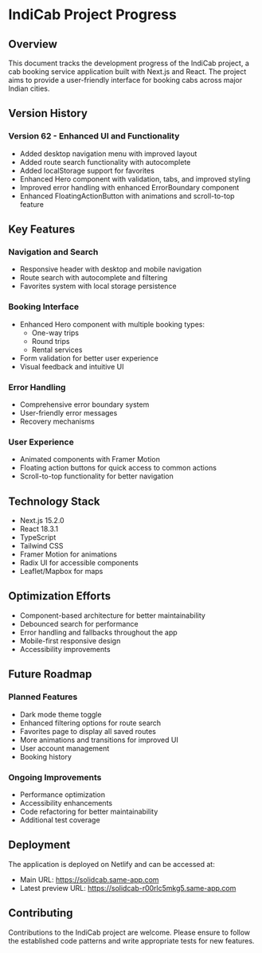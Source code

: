 # IndiCab Project Progress

## Overview
This document tracks the development progress of the IndiCab project, a cab booking service application built with Next.js and React. The project aims to provide a user-friendly interface for booking cabs across major Indian cities.

## Version History

### Version 62 - Enhanced UI and Functionality
- Added desktop navigation menu with improved layout
- Added route search functionality with autocomplete
- Added localStorage support for favorites
- Enhanced Hero component with validation, tabs, and improved styling
- Improved error handling with enhanced ErrorBoundary component
- Enhanced FloatingActionButton with animations and scroll-to-top feature

## Key Features

### Navigation and Search
- Responsive header with desktop and mobile navigation
- Route search with autocomplete and filtering
- Favorites system with local storage persistence

### Booking Interface
- Enhanced Hero component with multiple booking types:
  - One-way trips
  - Round trips
  - Rental services
- Form validation for better user experience
- Visual feedback and intuitive UI

### Error Handling
- Comprehensive error boundary system
- User-friendly error messages
- Recovery mechanisms

### User Experience
- Animated components with Framer Motion
- Floating action buttons for quick access to common actions
- Scroll-to-top functionality for better navigation

## Technology Stack
- Next.js 15.2.0
- React 18.3.1
- TypeScript
- Tailwind CSS
- Framer Motion for animations
- Radix UI for accessible components
- Leaflet/Mapbox for maps

## Optimization Efforts
- Component-based architecture for better maintainability
- Debounced search for performance
- Error handling and fallbacks throughout the app
- Mobile-first responsive design
- Accessibility improvements

## Future Roadmap

### Planned Features
- Dark mode theme toggle
- Enhanced filtering options for route search
- Favorites page to display all saved routes
- More animations and transitions for improved UI
- User account management
- Booking history

### Ongoing Improvements
- Performance optimization
- Accessibility enhancements
- Code refactoring for better maintainability
- Additional test coverage

## Deployment
The application is deployed on Netlify and can be accessed at:
- Main URL: https://solidcab.same-app.com
- Latest preview URL: https://solidcab-r00rlc5mkg5.same-app.com

## Contributing
Contributions to the IndiCab project are welcome. Please ensure to follow the established code patterns and write appropriate tests for new features.

